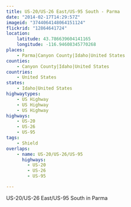 ```yaml
---
title: US-20/US-26 East/US-95 South - Parma
date: "2014-02-17T14:29:57Z"
imageid: "3744064148064151124"
flickrid: "12864641724"
location:
    latitude: 43.786639604141165
    longitude: -116.94608345770268
places:
    - Parma|Canyon County|Idaho|United States
counties:
    - Canyon County|Idaho|United States
countries:
    - United States
states:
    - Idaho|United States
highwaytypes:
    - US Highway
    - US Highway
    - US Highway
highways:
    - US-20
    - US-26
    - US-95
tags:
    - Shield
overlaps:
    - name: US-20/US-26/US-95
      highways:
        - US-20
        - US-26
        - US-95

---
```

US-20/US-26 East/US-95 South in Parma